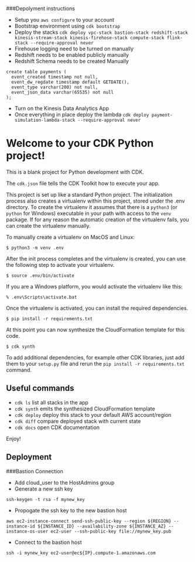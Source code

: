 ###Depolyment instructions
- Setup you `aws configure` to your account
- Bootstrap environment using `cdk bootstrap`
- Deploy the stacks
`cdk deploy vpc-stack bastion-stack redshift-stack kinesis-stream-stack kinesis-firehose-stack compute-stack flink-stack --require-approval never`
- Firehouse logging need to be turned on manually
- Redshift needs to be enabled publicly manually
- Redshift Schema needs to be created Manually 
```
create table payments (
  event_created timestamp not null,
  event_dw_regdate timestamp default GETDATE(),
  event_type varchar(200) not null,
  event_json_data varchar(65535) not null
);
```
- Turn on the Kinesis Data Analytics App
- Once everything in place deploy the lambda `cdk deploy payment-simulation-lambda-stack --require-approval never`

# Welcome to your CDK Python project!

This is a blank project for Python development with CDK.

The `cdk.json` file tells the CDK Toolkit how to execute your app.

This project is set up like a standard Python project.  The initialization
process also creates a virtualenv within this project, stored under the .env
directory.  To create the virtualenv it assumes that there is a `python3`
(or `python` for Windows) executable in your path with access to the `venv`
package. If for any reason the automatic creation of the virtualenv fails,
you can create the virtualenv manually.

To manually create a virtualenv on MacOS and Linux:

```
$ python3 -m venv .env
```

After the init process completes and the virtualenv is created, you can use the following
step to activate your virtualenv.

```
$ source .env/bin/activate
```

If you are a Windows platform, you would activate the virtualenv like this:

```
% .env\Scripts\activate.bat
```

Once the virtualenv is activated, you can install the required dependencies.

```
$ pip install -r requirements.txt
```

At this point you can now synthesize the CloudFormation template for this code.

```
$ cdk synth
```

To add additional dependencies, for example other CDK libraries, just add
them to your `setup.py` file and rerun the `pip install -r requirements.txt`
command.

## Useful commands

 * `cdk ls`          list all stacks in the app
 * `cdk synth`       emits the synthesized CloudFormation template
 * `cdk deploy`      deploy this stack to your default AWS account/region
 * `cdk diff`        compare deployed stack with current state
 * `cdk docs`        open CDK documentation

Enjoy!


## Deployment

###Bastion Connection
- Add cloud_user to the HostAdmins group
- Generate a new ssh key
```
ssh-keygen -t rsa -f mynew_key
```
- Propogate the ssh key to the new bastion host
```
aws ec2-instance-connect send-ssh-public-key --region ${REGION} --instance-id ${INSTANCE_ID} --availability-zone ${INSTANCE_AZ} --instance-os-user ec2-user --ssh-public-key file://mynew_key.pub
```
- Connect to the bastion host
```
ssh -i mynew_key ec2-user@ec${IP}.compute-1.amazonaws.com
```


